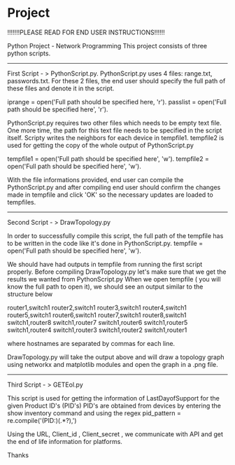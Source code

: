 # Project
!!!!!!!PLEASE READ FOR END USER INSTRUCTIONS!!!!!!

Python Project - Network Programming
This project consists of three python scripts.
****************************************************************************************************************************************
First Script - > PythonScript.py.
PythonScript.py uses 4 files:
range.txt,
passwords.txt. 
For these 2 files, the end user should specify the full path of these files and denote it in the script.

iprange = open('Full path should be specified here, 'r').
passlist = open('Full path should be specified here', 'r').

PythonScript.py requires two other files which needs to be empty text file. One more time, the path for this text file needs to be specified in the script itself. Scripty writes the neighbors for each device in tempfile1. tempfile2 is used for getting the copy of the whole output of PythonScript.py 

tempfile1 = open('Full path should be specified here', 'w').
tempfile2 = open('Full path should be specified here', 'w').

With the file informations provided, end user can compile the PythonScript.py and after compiling end user should confirm the changes made in tempfile and click 'OK' so the necessary updates are loaded to tempfiles.

****************************************************************************************************************************************
Second Script - > DrawTopology.py

In order to successfully compile this script, the full path of the tempfile has to be written in the code like it's done in PythonScript.py.
tempfile = open('Full path should be specified here', 'w').

We should have had outputs in tempfile from running the first script properly. Before compiling DrawTopology.py let's make sure that we get the results we wanted from PythonScript.py 
When we open tempfile ( you will know the full path to open it), we should see an output similar to the structure below

router1,switch1
router2,switch1
router3,switch1
router4,switch1
router5,switch1
router6,switch1
router7,switch1
router8,switch1
switch1,router8
switch1,router7
switch1,router6
switch1,router5
switch1,router4
switch1,router3
switch1,router2
switch1,router1

where hostnames are separated by commas for each line.

DrawTopology.py will take the output above and will draw a topology graph using networkx and matplotlib modules and open the graph in a .png file.

****************************************************************************************************************************************
Third Script - > GETEol.py

This script is used for getting the information of LastDayofSupport for the given Product ID's (PID's)
PID's are obtained from devices by entering the show inventory command and using the regex 
pid_pattern = re.compile('(PID:)(.*?)\,') 

Using the URL, Client_id , Client_secret , we communicate with API and get the end of life information for platforms.

Thanks


